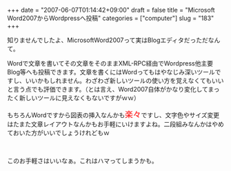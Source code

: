 +++
date = "2007-06-07T01:14:42+09:00"
draft = false
title = "Microsoft Word2007からWordpressへ投稿"
categories = ["computer"]
slug = "183"
+++

<p>知りませんでしたよ、MicrosoftWord2007って実はBlogエディタだっただなんて。
</p><p><img align="left" src="/images/2007/06/060607_1619_MicrosoftWo1.jpg" alt=""/>Wordで文章を書いてその文章をそのままXML-RPC経由でWordpress他主要Blog等へも投稿できます。文章を書くにはWordってもはやなじみ深いツールですし、いいかもしれません。わざわざ新しいツールの使い方を覚えなくてもいいと言う点でも評価できます。（とは言え、Word2007自体がかなり変化してまったく新しいツールに見えなくもないですがｗｗ）
</p><p>もちろんWordですから図表の挿入なんかも<span style="color:red; font-size:14pt">楽々</span>ですし、文字色やサイズ変更はたまた文章レイアウトなんかもお手軽にいけますよね。二段組みなんかはやめておいた方がいいでしょうけれどもｗ
</p><p>
 </p><p>このお手軽さはいいなぁ。これはハマってしまうかも。
</p>
